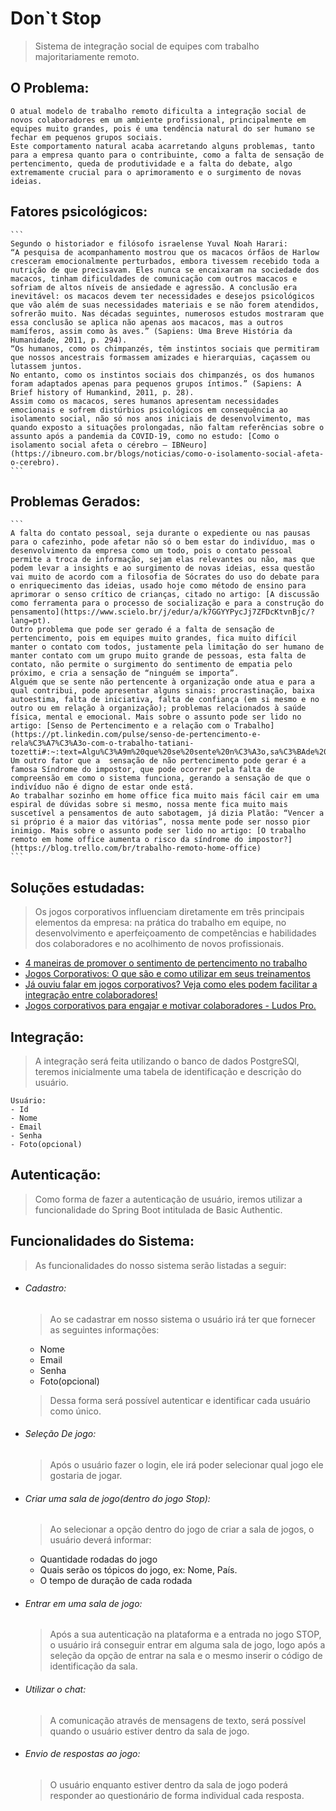 # Don`t Stop
 > Sistema de integração social de equipes com trabalho majoritariamente remoto.
 
## O Problema:
    
    O atual modelo de trabalho remoto dificulta a integração social de novos colaboradores em um ambiente profissional, principalmente em equipes muito grandes, pois é uma tendência natural do ser humano se fechar em pequenos grupos sociais.
    Este comportamento natural acaba acarretando alguns problemas, tanto para a empresa quanto para o contribuinte, como a falta de sensação de pertencimento, queda de produtividade e a falta do debate, algo extremamente crucial para o aprimoramento e o surgimento de novas ideias.
    
 
## Fatores psicológicos:
    ```
    Segundo o historiador e filósofo israelense Yuval Noah Harari: 
    “A pesquisa de acompanhamento mostrou que os macacos órfãos de Harlow cresceram emocionalmente perturbados, embora tivessem recebido toda a nutrição de que precisavam. Eles nunca se encaixaram na sociedade dos macacos, tinham dificuldades de comunicação com outros macacos e sofriam de altos níveis de ansiedade e agressão. A conclusão era inevitável: os macacos devem ter necessidades e desejos psicológicos que vão além de suas necessidades materiais e se não forem atendidos, sofrerão muito. Nas décadas seguintes, numerosos estudos mostraram que essa conclusão se aplica não apenas aos macacos, mas a outros mamíferos, assim como às aves.” (Sapiens: Uma Breve História da Humanidade, 2011, p. 294).
    “Os humanos, como os chimpanzés, têm instintos sociais que permitiram que nossos ancestrais formassem amizades e hierarquias, caçassem ou lutassem juntos.
    No entanto, como os instintos sociais dos chimpanzés, os dos humanos foram adaptados apenas para pequenos grupos íntimos.” (Sapiens: A Brief history of Humankind, 2011, p. 28).
    Assim como os macacos, seres humanos apresentam necessidades emocionais e sofrem distúrbios psicológicos em consequência ao isolamento social, não só nos anos iniciais de desenvolvimento, mas quando exposto a situações prolongadas, não faltam referências sobre o assunto após a pandemia da COVID-19, como no estudo: [Como o isolamento social afeta o cérebro – IBNeuro](https://ibneuro.com.br/blogs/noticias/como-o-isolamento-social-afeta-o-cerebro).
    ```
 
 
## Problemas Gerados:
    ```
	A falta do contato pessoal, seja durante o expediente ou nas pausas para o cafezinho, pode afetar não só o bem estar do indivíduo, mas o desenvolvimento da empresa como um todo, pois o contato pessoal permite a troca de informação, sejam elas relevantes ou não, mas que podem levar a insights e ao surgimento de novas ideias, essa questão vai muito de acordo com a filosofia de Sócrates do uso do debate para o enriquecimento das ideias, usado hoje como método de ensino para aprimorar o senso crítico de crianças, citado no artigo: [A discussão como ferramenta para o processo de socialização e para a construção do pensamento](https://www.scielo.br/j/edur/a/k7GGYYPycJj7ZFDcKtvnBjc/?lang=pt).
	Outro problema que pode ser gerado é a falta de sensação de pertencimento, pois em equipes muito grandes, fica muito difícil manter o contato com todos, justamente pela limitação do ser humano de manter contato com um grupo muito grande de pessoas, esta falta de contato, não permite o surgimento do sentimento de empatia pelo próximo, e cria a sensação de “ninguém se importa”.
	Alguém que se sente não pertencente à organização onde atua e para a qual contribui, pode apresentar alguns sinais: procrastinação, baixa autoestima, falta de iniciativa, falta de confiança (em si mesmo e no outro ou em relação à organização); problemas relacionados à saúde física, mental e emocional. Mais sobre o assunto pode ser lido no artigo: [Senso de Pertencimento e a relação com o Trabalho](https://pt.linkedin.com/pulse/senso-de-pertencimento-e-rela%C3%A7%C3%A3o-com-o-trabalho-tatiani-tozetti#:~:text=Algu%C3%A9m%20que%20se%20sente%20n%C3%A3o,sa%C3%BAde%20f%C3%ADsica%20mental%20e%20emocional).
	Um outro fator que a  sensação de não pertencimento pode gerar é a famosa Síndrome do impostor, que pode ocorrer pela falta de compreensão em como o sistema funciona, gerando a sensação de que o indivíduo não é digno de estar onde está.
	Ao trabalhar sozinho em home office fica muito mais fácil cair em uma espiral de dúvidas sobre si mesmo, nossa mente fica muito mais suscetível a pensamentos de auto sabotagem, já dizia Platão: “Vencer a si próprio é a maior das vitórias”, nossa mente pode ser nosso pior inimigo. Mais sobre o assunto pode ser lido no artigo: [O trabalho remoto em home office aumenta o risco da síndrome do impostor?](https://blog.trello.com/br/trabalho-remoto-home-office)
    ```
 
## Soluções estudadas:
 > Os jogos corporativos influenciam diretamente em três principais elementos da empresa: na prática do trabalho em equipe, no desenvolvimento e aperfeiçoamento de competências e habilidades dos colaboradores e no acolhimento de novos profissionais.
    
 
 
 - [4 maneiras de promover o sentimento de pertencimento no trabalho](https://forbes.com.br/carreira/2019/09/4-maneiras-de-promover-o-sentimento-de-pertencimento-no-trabalho/#foto1)
 - [Jogos Corporativos: O que são e como utilizar em seus treinamentos](https://risedh.com.br/blog/jogos-corporativos-o-que-e-e-como-utilizar-em-seus-treinamentos/)
 - [Já ouviu falar em jogos corporativos? Veja como eles podem facilitar a integração entre colaboradores!](https://www.pontotel.com.br/jogos-corporativos/)
 - [Jogos corporativos para engajar e motivar colaboradores - Ludos Pro.](https://www.ludospro.com.br/blog/jogos-corporativos#:~:text=Os%20jogos%20corporativos%20s%C3%A3o%20atividades,solucionar%20situa%C3%A7%C3%B5es%20dentro%20das%20organiza%C3%A7%C3%B5es)



## Integração:
 > A integração será feita utilizando o banco de dados PostgreSQl, teremos inicialmente uma tabela de identificação e descrição do usuário.

    
    Usuário:
    - Id
    - Nome
    - Email
    - Senha
    - Foto(opcional)


 
 
## Autenticação: 
 > Como forma de fazer a autenticação de usuário, iremos utilizar a funcionalidade do Spring Boot intitulada de Basic Authentic.  
 
## Funcionalidades do Sistema:
 > As funcionalidades do nosso sistema serão listadas a seguir:
 
- ###### Cadastro:
    > Ao se cadastrar em nosso sistema o usuário irá ter que fornecer as seguintes informações:

    - Nome
    - Email
    - Senha
    - Foto(opcional)

     > Dessa forma será possível autenticar e identificar cada usuário como único.

 - ###### Seleção De jogo:

    > Após o usuário fazer o login, ele irá poder selecionar qual jogo ele gostaria de jogar.
    
 - ###### Criar uma sala de jogo(dentro do jogo Stop):
    
    > Ao selecionar a opção dentro do jogo de criar a sala de jogos, o usuário deverá informar: 

    - Quantidade rodadas do jogo
    - Quais serão os tópicos do jogo, ex: Nome, País.
    - O tempo de duração de cada rodada 
    
 - ###### Entrar em uma sala de jogo:
   
    > Após a sua autenticação na plataforma e a entrada no jogo STOP, o usuário irá  conseguir entrar em alguma sala de jogo, logo após a seleção da opção de entrar na sala e o mesmo   inserir o código de identificação da sala. 
    
 - ###### Utilizar o chat:
   
    > A comunicação através de mensagens de texto, será possível quando o usuário estiver dentro da sala de jogo.
    
 - ###### Envio de respostas ao jogo:
    
    > O usuário enquanto estiver dentro da sala de jogo poderá responder ao questionário de forma individual cada resposta.
    
 
